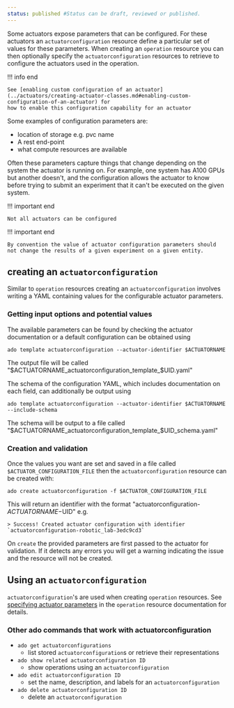 ```yaml
---
status: published #Status can be draft, reviewed or published. 
---
```


Some actuators expose parameters that can be configured. 
For these actuators an `actuatorconfiguration` resource define a particular set of values for these parameters. 
When creating an `operation` resource you can then optionally specify the `actuatorconfiguration` resources to retrieve to configure
the actuators used in the operation.  

!!! info end

    See [enabling custom configuration of an actuator](../actuators/creating-actuator-classes.md#enabling-custom-configuration-of-an-actuator) for 
    how to enable this configuration capability for an actuator

Some examples of configuration parameters are:

- location of storage e.g. pvc name
- A rest end-point
- what compute resources are available

Often these parameters capture things that change depending on the system the actuator is running on. For example, 
one system has A100 GPUs but another doesn't, and the configuration allows the actuator to know before trying to
submit an experiment that it can't be executed on the given system. 

!!! important end

    Not all actuators can be configured

!!! important end

    By convention the value of actuator configuration parameters should not change the results of a given experiment on a given entity. 

## creating an `actuatorconfiguration`

Similar to `operation` resources creating an `actuatorconfiguration` involves writing a YAML containing values for the configurable actuator parameters.

### Getting input options and potential values

The available parameters can be found by checking the actuator documentation or a default configuration can be obtained using 

```commandline
ado template actuatorconfiguration --actuator-identifier $ACTUATORNAME 
```

The output file will be called "$ACTUATORNAME_actuatorconfiguration_template_$UID.yaml"

The schema of the configuration YAML, which includes documentation on each field, can additionally be output using

```commandline
ado template actuatorconfiguration --actuator-identifier $ACTUATORNAME --include-schema
```

The schema will be output to a file called "$ACTUATORNAME_actuatorconfiguration_template_$UID_schema.yaml"

### Creation and validation

Once the values you want are set and saved in a file called `$ACTUATOR_CONFIGURATION_FILE` then the `actuatorconfiguration` resource can be created with:

```commandline
ado create actuatorconfiguration -f $ACTUATOR_CONFIGURATION_FILE
```

This will return an identifier with the format "actuatorconfiguration-$ACTUATORNAME-$UID" e.g. 

```commandline
> Success! Created actuator configuration with identifier `actuatorconfiguration-robotic_lab-3edc9cd3`
```

On `create` the provided parameters are first passed to the actuator for validation. 
If it detects any errors you will get a warning indicating the issue and the resource will not be created.

## Using an `actuatorconfiguration` 

`actuatorconfiguration`'s are used when creating `operation` resources. 
See [specifying actuator parameters](operation.md#passing-actuator-parameters) in the `operation` resource documentation for details. 

### Other ado commands that work with actuatorconfiguration

- `ado get actuatorconfigurations`
    - list stored `actuatorconfiguration`s or retrieve their representations
- `ado show related actuatorconfiguration ID`
    - show operations using an `actuatorconfiguration`
- `ado edit actuatorconfiguration ID`
    - set the name, description, and labels for an `actuatorconfiguration`
- `ado delete actuatorconfiguration ID` 
    - delete an `actuatorconfiguration`

